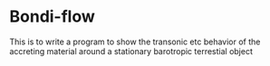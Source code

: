 # Bondi-flow
This is to write a program to show the transonic etc behavior of the accreting material around a stationary barotropic terrestial object
